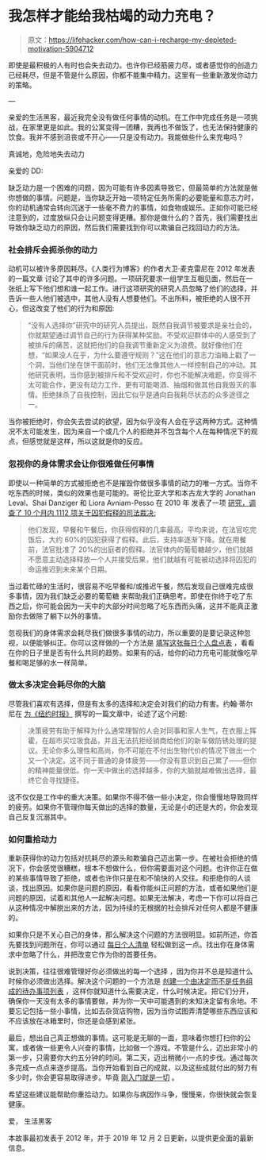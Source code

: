 # 我怎样才能给我枯竭的动力充电？

> 原文：<https://lifehacker.com/how-can-i-recharge-my-depleted-motivation-5904712>

即使是最积极的人有时也会失去动力。也许你已经筋疲力尽，或者感觉你的创造力已经耗尽，但是不管是什么原因，你都不能集中精力。这里有一些重新激发你动力的策略。



—

亲爱的生活黑客，最近我完全没有做任何事情的动机。在工作中完成任务是一项挑战，在家里更是如此。我的公寓变得一团糟，我再也不做饭了，也无法保持健康的饮食。我并不感到沮丧或不开心——只是没有动力。我能做些什么来充电吗？

真诚地，危险地失去动力

亲爱的 DD:

缺乏动力是一个困难的问题，因为可能有许多因素导致它，但最简单的方法就是做你想做的事情。问题是，当你缺乏开始一项特定任务所需的必要能量和意志力时，你的动机通常会转向沉迷于一些毫不费力的事情，如食物或娱乐。正如你可能已经注意到的，过度放纵只会让问题变得更糟。那你是做什么的？首先，我们需要找出导致你缺乏动力的原因，然后我们需要找到你可以欺骗自己找回动力的方法。

### **社会排斥会扼杀你的动力**

动机可以被许多原因耗尽。《人类行为博客》的作者大卫·麦克雷尼在 2012 年发表的一篇文章 讨论了其中的许多问题。一项研究要求一组学生互相见面，然后在一张纸上写下他们想和谁一起工作。进行这项研究的研究人员忽略了他们的选择，并告诉一些人他们被选中，其他人没有人想要他们。不出所料，被拒绝的人很不开心，但这改变了他们的行为和原因:

> “没有人选择你”研究中的研究人员提出，既然自我调节被要求是亲社会的，你就期望通过调节自己的行为获得某种奖励。不受欢迎群体中的人感受到了被排斥的痛苦，这就把他们的自我调节重新定义为浪费。就好像他们在想，“如果没人在乎，为什么要遵守规则？”这在他们的意志力油箱上戳了一个洞，当他们坐在饼干面前时，他们无法像其他人一样控制自己的冲动。其他研究表明，当你感到被排斥和不受欢迎时，你也不能解决难题，你变得不太可能合作，更没有动力工作，更有可能喝酒、抽烟和做其他自我毁灭的事情。拒绝抹杀了自我控制，因此它似乎是通向自我耗尽状态的众多途径之一。

当你被拒绝时，你会失去尝试的欲望，因为似乎没有人会在乎这两种方式。这种情况不太可能发生，因为来自一个或几个人的拒绝并不包含每个人在每种情况下的观点，但感觉就是这样，所以这就是你的反应。

### 忽视你的身体需求会让你很难做任何事情

即使以一种简单的方式被拒绝也不是摧毁你做很多事情的动力的唯一方式。当你不吃东西的时候，类似的效果也是可能的。哥伦比亚大学和本古龙大学的 Jonathan Leval、Shai Danziger 和 Liora Avniam-Pesso 在 2010 年 发表了一项 [研究，调查了 10 个月内 1112 项关于囚犯假释的司法裁决:](https://www.pnas.org/content/108/17/6889/tab-article-info)

> 他们发现，早餐和午餐后，你获得假释的几率最高。平均来说，在法官吃完饭后，大约 60%的囚犯获得了假释。此后，支持率逐渐下降。就在用餐前，法官批准了 20%的出庭者的假释。法官体内的葡萄糖越少，他们就越不愿意主动选择释放一个人并接受后果，他们就越有可能被动选择将囚犯的命运推迟到未来某个日期。

当过着忙碌的生活时，很容易不吃早餐和/或推迟午餐，然后发现自己很难完成很多事情，因为我们缺乏必要的葡萄糖 来帮助我们正确思考。即使在你终于吃了东西之后，你可能会因为一天中的大部分时间忽略了吃东西而头痛，这并不能真正激励你去做除了躺下以外的事情。

忽视我们的身体需求会耗尽我们做很多事情的动力，所以重要的是要记录这种忽视，以便能够纠正。你可以这样做的一个方法是 [填写这张每日个人盘点表](https://lifehacker.com/fill-out-this-one-minute-form-every-day-and-find-out-wh-5901651) ，看看在你的日子里是否有什么共同的趋势。如果有的话，给你的动力充电可能就像吃早餐和喝足够的水一样简单。

### 做太多决定会耗尽你的大脑

尽管我们喜欢有选择，但是有太多的选择和决定会对我们的动力有害。约翰·蒂尔尼在 [为《纽约时报》](http://www.nytimes.com/2011/08/21/magazine/do-you-suffer-from-decision-fatigue.html?_r=2&ref=general&src=me&pagewanted=all) 撰写的一篇文章中，论述了这个问题:

> 决策疲劳有助于解释为什么通常理智的人会对同事和家人生气，在衣服上挥霍，在超市买垃圾食品，并且无法抗拒经销商给他们的新车做防锈处理的提议。无论你多么理性和高尚，你不可能在不付出生物代价的情况下做出一个又一个决定。这不同于普通的身体疲劳——你没有意识到自己累了——但你的精神能量很低。你一天中做出的选择越多，你的大脑就越难做出选择，最终它会寻找捷径。

这不仅仅是工作中的重大决策。如果你不得不做一些小决定，你会慢慢地导致同样的疲劳。如果你不管理你每天做出的选择的数量，无论是小的还是大的，你会发现自己反复沉溺其中。

### **如何重拾动力**

重新获得你的动力包括对抗耗尽的源头和欺骗自己迈出第一步。在被社会拒绝的情况下，你会感觉很糟糕，根本不想做什么，但你需要面对这个问题。也许你正在做的某些事情导致了拒绝，或者也许你只是在和不愉快的人交往。和拒绝你的人谈谈，找出原因。如果你是问题的原因，看看你能纠正问题的方法，或者如果他们是问题的原因，试着和其他人一起解决问题。如果无法解决，考虑一下你可以将自己从这种情况中解脱出来的方法，因为持续的无根据的社会排斥对任何人都是不健康的。

如果你只是不关心自己的身体，那么解决这个问题的方法很明显。如前所述，你首先要找到问题所在，你可以通过 [每日个人清单](https://lifehacker.com/fill-out-this-one-minute-form-every-day-and-find-out-wh-5901651) 轻松做到这一点。找出你在身体需求中忽略了什么，并把改变它作为你的首要任务。

说到决策，往往很难管理好你必须做出的每一个选择 ，因为你并不总是知道什么时候你必须做出选择。解决这个问题的一个方法是 [创建一个由决定而不是任务组成的待办事项列表](https://lifehacker.com/use-a-reverse-to-do-list-to-record-everything-youve-don-1836631822) ，这样你就知道什么需要决定，什么时候决定。把它们分开，确保你一天没有太多的事情要做，并为你一天中可能遇到的未知决定留有余地。不要忘记包括一些小事情，比如去杂货店购物，因为当你试图弄清楚哪些东西应该和不应该放在冰箱里时，你还是会感到紧张。

最后，想出自己真正想做的事情。这可能是无聊的一面，意味着你想打扫你的公寓，或者做一些更令人兴奋的事情，比如做一个游戏。不管是什么，迈出非常小的第一步，只需要你大约五分钟的时间。第二天，迈出稍微小一点的步伐。通过每次多完成一点点来逐步提高。当你开始看到自己的成就，以及这些成就付出的努力有多少时，你会更容易取得进步。毕竟 [刚入门就是一切](https://lifehacker.com/getting-started-is-everything-5892576) 。

希望这些建议能帮助你重拾动力。如果你与病因作斗争，慢慢来，你很快就会恢复健康。

爱，
生活黑客

本故事最初发表于 2012 年，并于 2019 年 12 月 2 日更新，以提供更全面的最新信息。